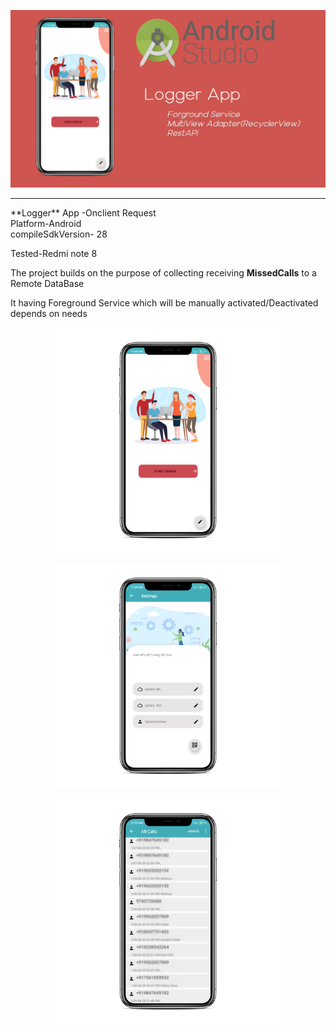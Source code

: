 <p align="center">
<img src="https://github.com/ashokas058/Logger/blob/master/Screenshots/Nss%20Logger_%20web.jpg"
  alt="Home UI">
</p>
 <hr/>
**Logger** App -Onclient Request <br /> 
Platform-Android <br />
compileSdkVersion- 28 <br />

Tested-Redmi note 8 <br />

The project builds on the purpose of collecting receiving **MissedCalls** to a Remote DataBase <br />

It having Foreground Service which will be manually activated/Deactivated depends on needs <br />

<p align="center">
<img  width="360" src="https://github.com/ashokas058/Logger/blob/master/Screenshots/Loger_home.png"
  alt="Home UI">
</p>

<p align="center">
<img width="360" src="https://github.com/ashokas058/Logger/blob/master/Screenshots/Logger_setting.png"
  alt="Home UI">
</p>


<p align="center">
<img  width="360" src="https://github.com/ashokas058/Logger/blob/master/Screenshots/Logger_manual_call_log.png"
  alt="Home UI">
</p>
